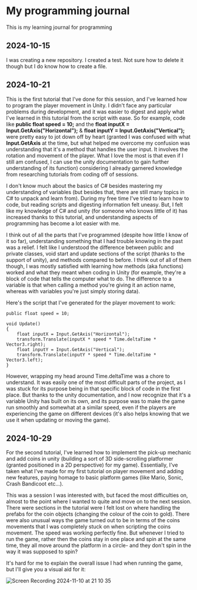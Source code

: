 # My programming journal 
This is my learning journal for programming

## 2024-10-15

I was creating a new repository. I created a test. Not sure how to delete it though but I do know how to create a file.

## 2024-10-21

This is the first tutorial that I've done for this session, and I've learned how to program the player movement in Unity. I didn't face any particular problems during development, and it was easier to digest and apply what I've learned in this tutorial from the script with ease. So for example, code like **public float speed = 10;** and the **float inputX = Input.GetAxis("Horizontal");** & **float inputY = Input.GetAxis("Vertical");** were pretty easy to jot down off by heart (granted I was confused with what **Input.GetAxis** at the time, but what helped me overcome my confusion was understanding that it's a method that handles the user input. It involves the rotation and movement of the player. What I love the most is that even if I still am confused, I can use the unity documentation to gain further understanding of its function) considering I already garnered knowledge from researching tutorials from coding off of sessions.

I don't know much about the basics of C# besides mastering my understanding of variables (but besides that, there are still many topics in C# to unpack and learn from). During my free time I've tried to learn how to code, but reading scripts and digesting information felt uneasy. But, I felt like my knowledge of C# and unity (for someone who knows little of it) has increased thanks to this tutorial, and understanding aspects of programming has become a lot easier with me.

I think out of all the parts that I've programmed (despite how little I know of it so far), understanding something that I had trouble knowing in the past was a relief. I felt like I understood the difference between public and private classes, void start and update sections of the script (thanks to the support of unity), and methods compared to before. I think out of all of them though, I was mostly satisfied with learning how methods (aka functions) worked and what they meant when coding in Unity (for example, they're a block of code that tells the computer what to do. The difference to a variable is that when calling a method you're giving it an action name, whereas with variables you're just simply storing data).

Here's the script that I've generated for the player movement to work:


    public float speed = 10;

    void Update()
    {
        float inputX = Input.GetAxis("Horizontal");
        transform.Translate(inputX * speed * Time.deltaTime * Vector3.right);
        float inputY = Input.GetAxis("Vertical");
        transform.Translate(inputY * speed * Time.deltaTime * Vector3.left);
    }

However, wrapping my head around Time.deltaTime was a chore to understand. It was easily one of the most difficult parts of the project, as I was stuck for its purpose being in that specific block of code in the first place. But thanks to the unity documentation, and I now recognize that it's a variable Unity has built on its own, and its purpose was to make the game run smoothly and somewhat at a similar speed, even if the players are experiencing the game on different devices (it's also helps knowing that we use it when updating or moving the game).


## 2024-10-29

For the second tutorial, I've learned how to implement the pick-up mechanic and add coins in unity (building a sort of 3D side-scrolling platformer (granted positioned in a 2D perspective) for my game). Essentially, I've taken what I've made for my first tutorial on player movement and adding new features, paying homage to basic platform games (like Mario, Sonic, Crash Bandicoot etc...). 

This was a session I was interested with, but faced the most difficulties on, almost to the point where I wanted to quite and move on to the next session. There were sections in the tutorial were I felt lost on where handling the prefabs for the coin objects (changing the colour of the coin to gold). There were also unusual ways the game turned out to be in terms of the coins movements that I was completely stuck on when scripting the coins movement. The speed was working perfectly fine. But whenever I tried to run the game, rather then the coins stay in one place and spin at the same time, they all move around the platform in a circle- and they don't spin in the way it was supposed to spin? 

It's hard for me to explain the overall issue I had when running the game, but I'll give you a visual aid for it: 

![Screen Recording 2024-11-10 at 21 10 35](https://github.com/user-attachments/assets/0bc79da7-35df-4e19-9207-94d5bdfa1f4e)
